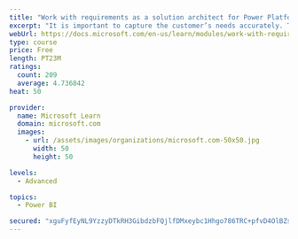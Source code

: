```yaml
---
title: "Work with requirements as a solution architect for Power Platform and Dynamics 365"
excerpt: "It is important to capture the customer’s needs accurately. This module explains how to capture requirements and identify functional and non-functional items."
webUrl: https://docs.microsoft.com/en-us/learn/modules/work-with-requirements/
type: course
price: Free
length: PT23M
ratings:
  count: 209
  average: 4.736842
heat: 50

provider:
  name: Microsoft Learn
  domain: microsoft.com
  images:
    - url: /assets/images/organizations/microsoft.com-50x50.jpg
      width: 50
      height: 50

levels:
  - Advanced

topics:
  - Power BI

secured: "xguFyfEyNL9YzzyDTkRH3GibdzbFQjlfDMxeybc1Hhgo786TRC+pfvD4OlBZs6/cTgrxTCWQ2uJZNs7e+QEMsOjaB6akcH/WVhucS82nIGQ2OlRGKqpphvD6pNfNYVdxweKsAguVbPoHGKwv7UgwepKVeECjBCBr+uVYR2MhnlBBbfy6Kow7c8pX0ycUHZIG2RTfUVoZSvVDakeQazwEk+J095TS4NGya1wRVoSA18U1JF0cARpFc9SpDPht4UpzOqmADfsokqf3kWxzfAhdEoLGJDYuV4lSexSUrrX4n0AAHoKw3pshjRd5ovajDFIIal5Z5JuerqekQnbuNtmaO0dYuagTybQRpNRYYu+bq66e5lrlcFZFsD+lwfJ8BtMyHhzQxBxVWCwpzD6w2Sr1SQ==;ayYwbmo3j/FrMXF850L78g=="
---
```


